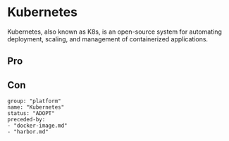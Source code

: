# Kubernetes

Kubernetes, also known as K8s, is an open-source system for automating deployment, scaling, and management of
containerized applications.

## Pro

## Con

```
group: "platform"
name: "Kubernetes"
status: "ADOPT"
preceded-by:
- "docker-image.md"
- "harbor.md"
```